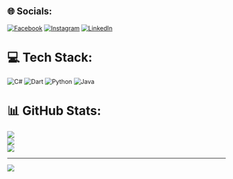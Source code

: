 
## 🌐 Socials:
[![Facebook](https://img.shields.io/badge/Facebook-%231877F2.svg?logo=Facebook&logoColor=white)](https://www.facebook.com/profile.php?id=100012562984681) [![Instagram](https://img.shields.io/badge/Instagram-%23E4405F.svg?logo=Instagram&logoColor=white)](https://instagram.com/nzv.u) [![LinkedIn](https://img.shields.io/badge/LinkedIn-%230077B5.svg?logo=linkedin&logoColor=white)](https://linkedin.com/in/alua-niyazova) 

# 💻 Tech Stack:
![C#](https://img.shields.io/badge/c%23-%23239120.svg?style=for-the-badge&logo=c-sharp&logoColor=white) ![Dart](https://img.shields.io/badge/dart-%230175C2.svg?style=for-the-badge&logo=dart&logoColor=white) ![Python](https://img.shields.io/badge/python-3670A0?style=for-the-badge&logo=python&logoColor=ffdd54) ![Java](https://img.shields.io/badge/java-%23ED8B00.svg?style=for-the-badge&logo=java&logoColor=white)
# 📊 GitHub Stats:
![](https://github-readme-stats.vercel.app/api?username=alua-niyazova&theme=dark&hide_border=false&include_all_commits=false&count_private=false)<br/>
![](https://github-readme-streak-stats.herokuapp.com/?user=alua-niyazova&theme=dark&hide_border=false)<br/>
![](https://github-readme-stats.vercel.app/api/top-langs/?username=alua-niyazova&theme=dark&hide_border=false&include_all_commits=false&count_private=false&layout=compact)

---
[![](https://visitcount.itsvg.in/api?id=alua-niyazova&icon=0&color=2)](https://visitcount.itsvg.in)

<!-- Proudly created with GPRM ( https://gprm.itsvg.in ) -->
